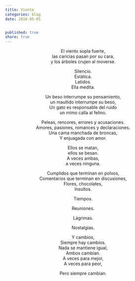 ```yaml
---
title: Viento
categories: blog
date: 2018-05-05


published: true
share: true
---
```

<div style="text-align: center;">
<p>
El viento sopla fuerte, <br>
las caricias pasan por su cara, <br> 
y los árboles crujen al moverse.
</p>

<p>
Silencio.<br>
Estática.<br>
Latidos.<br>
Ella medita.
</p>
<p>
Un beso interrumpe su pensamiento,<br>
un maullido interrumpe su beso,<br>
Un gato es responsable del ruido<br>
un mimo calla al felino.
</p>
<p>
Peleas, rencores, errores y acusaciones.<br>
Amores, pasiones, romances y declaraciones.<br>
Una cama manchada de broncas,<br>
Y enjuagada con amor.
</p>
<p>
Ellos se matan,<br>
ellos se besan.<br>
A veces ambas,<br>
a veces ninguna.
</p>
<p>
Cumplidos que terminan en polvos,<br>
Comentarios que terminan en discusiones,<br>
Flores, chocolates,<br>
Insultos.
</p>
<p>
Tiempos.
</p>
<p>
Reuniones.
</p>
<p>
Lágrimas.
</p>
<p>
Nostalgias.
</p>
<p>
Y cambios,<br>
Siempre hay cambios.<br>
Nada se mantiene igual,<br>
Ambos cambian.<br>
A veces para mejor,<br>
A veces para peor,
</p>
<p>
Pero siempre cambian.
</p>
</div>
